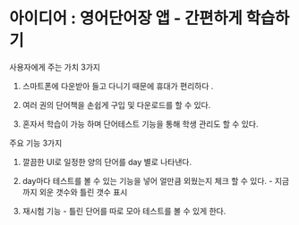 ﻿아이디어 : 영어단어장 앱 - 간편하게 학습하기
============================================

사용자에게 주는 가치 3가지

1. 스마트폰에 다운받아 들고 다니기 때문에 휴대가 편리하다
.
2. 여러 권의 단어책을 손쉽게 구입 및 다운로드를 할 수 있다.

3. 혼자서 학습이 가능 하며 단어테스트 기능을 통해 학생 관리도 할 수 있다.

주요 기능 3가지

1. 깔끔한 UI로 일정한 양의 단어를 day 별로 나타낸다.

2. day마다 테스트를 볼 수 있는 기능을 넣어 얼만큼 외웠는지 체크 할 수 있다. - 지금까지 외운 갯수와 틀린 갯수 표시

3. 재시험 기능 - 틀린 단어를 따로 모아 테스트를 볼 수 있게 한다. 